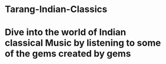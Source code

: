 # Tarang-Indian-Classics
# Dive into the world of Indian classical Music by listening to some of the gems created by gems 
